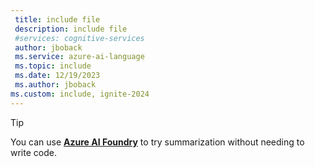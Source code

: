 ```yaml
---
 title: include file
 description: include file
 #services: cognitive-services
 author: jboback
 ms.service: azure-ai-language
 ms.topic: include
 ms.date: 12/19/2023
 ms.author: jboback
ms.custom: include, ignite-2024
---
```


> [!TIP]
> You can use [**Azure AI Foundry**](../../../ai-foundry/what-is-ai-foundry.md) to try summarization without needing to write code. 
